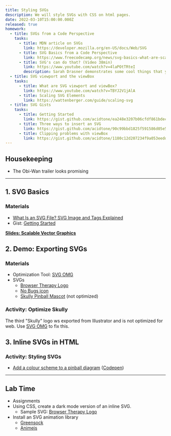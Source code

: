 ```yaml
---
title: Styling SVGs
description: We will style SVGs with CSS on html pages.
date: 2022-03-10T15:00:00.000Z
released: true
homework:
  - title: SVGs from a Code Perspective
    tasks:
      - title: MDN article on SVGs
        link: https://developer.mozilla.org/en-US/docs/Web/SVG
      - title: SVG Basics from a Code Perspective
        link: https://www.freecodecamp.org/news/svg-basics-what-are-scalable-vector-graphics-and-how-do-you-use-them/
      - title: SVG's can do that? (Video 38min)
        link: https://www.youtube.com/watch?v=4laPOtTRteI
        description: Sarah Drasner demonstrates some cool things that you can do with SVGs in web development at a conference.
  - title: SVG viewport and the viewBox
    tasks: 
      - title: What are SVG viewport and viewBox?
        link: https://www.youtube.com/watch?v=TBYJ2V1jAlA
      - title: Scaling SVG Elements
        link: https://wattenberger.com/guide/scaling-svg
  - title: SVG Gists
    tasks: 
      - title: Getting Started
        link: https://gist.github.com/acidtone/ea248e3207b06cfdf861bdec06816fb9
      - title: Three ways to insert an SVG
        link: https://gist.github.com/acidtone/90c99bbd1825f591586d05e5419d711f
      - title: Clipping problems with viewBox
        link: https://gist.github.com/acidtone/1180c12d207234f9a053eedda981ddf9
---
```


## Housekeeping
- The Obi-Wan trailer looks promising

---

## 1. SVG Basics
### Materials
- [What Is an SVG File? SVG Image and Tags Explained](https://www.freecodecamp.org/news/svg-basics-what-are-scalable-vector-graphics-and-how-do-you-use-them/)
- Gist: [Getting Started](https://gist.github.com/acidtone/ea248e3207b06cfdf861bdec06816fb9)

**[Slides: Scalable Vector Graphics](/slides/w22/cpnt262/svgs.html)**

## 2. Demo: Exporting SVGs
### Materials
- Optimization Tool: [SVG OMG](https://jakearchibald.github.io/svgomg/)
- SVGs
    - [Browser Therapy Logo](https://github.com/sait-wbdv/sample-code/blob/master/assets/images/logos/browser-therapy.svg)
    - [No Bugs icon](https://github.com/sait-wbdv/sample-code/blob/master/assets/images/logos/no-bugs.svg)
    - [Skully Pinball Mascot](https://github.com/sait-wbdv/sample-code/blob/master/assets/images/logos/skully.svg) (not optimized)

### Activity: Optimize Skully
The third "Skully" logo ws exported from Illustrator and is not optimized for web. Use [SVG OMG](https://jakearchibald.github.io/svgomg/) to fix this.

## 3. Inline SVGs in HTML
### Activity: Styling SVGs
- [Add a colour scheme to a pinball diagram](https://gist.github.com/acidtone/118f11cd417a7b20fb4f6976f36767a1) ([Codepen](https://codepen.io/acidtone/pen/QWGERKm))

---

## Lab Time
- Assignments
- Using CSS, create a dark mode version of an inline SVG.
    - Sample SVG: [Browser Therapy Logo](https://github.com/sait-wbdv/sample-code/blob/master/assets/images/logos/browser-therapy.svg)
- Install an SVG animation library
    - [Greensock](https://greensock.com/)
    - [Animejs](https://animejs.com/)

<home-work :home-work="homework">
</home-work>
